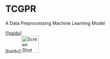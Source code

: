 # TCGPR
A Data Preprocessing Machine Learning Model

[![baidu]](http://baidu.com)  
[baidu]:<img width="53" alt="Screen Shot 2022-06-26 at 7 00 39 PM" src="https://user-images.githubusercontent.com/86995074/175811143-6b95e420-cc7b-49c0-a1d4-39d453c3f51d.png">

